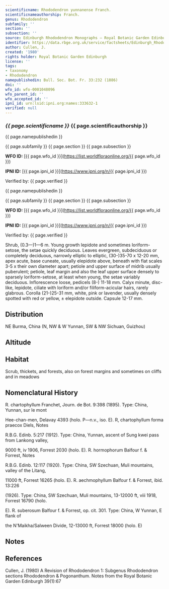 ```yaml
---
scientificname: Rhododendron yunnanense Franch.
scientificnameauthorship: Franch.
genus: Rhododendron
subfamily: ''
section: ''
subsection: ''
source: Edinburgh Rhododendron Monographs – Royal Botanic Garden Edinburgh
identifier: https://data.rbge.org.uk/service/factsheets/Edinburgh_Rhododendron_Monographs.xhtml
author: Cullen, J.
created: '1980'
rights holder: Royal Botanic Garden Edinburgh
license: ''
tags:
- taxonomy
- Rhododendron
namepublishedin: Bull. Soc. Bot. Fr. 33:232 (1886)
doi: ''
wfo_id: wfo-0001048096
wfo_parent_id: ''
wfo_accepted_id: ''
ipni_id: urn:lsid:ipni.org:names:333632-1
verified: null
---
```

### _{{ page.scientificname }}_ {{ page.scientificauthorship }}
 {{ page.namepublishedin }}

{{ page.subfamily }} {{ page.section }} {{ page.subsection }}

**WFO ID:** [{{ page.wfo_id }}](https://list.worldfloraonline.org/{{ page.wfo_id }})

**IPNI ID:** [{{ page.ipni_id }}](https://www.ipni.org/n/{{ page.ipni_id }})

Verified by: {{ page.verified }}

 {{ page.namepublishedin }}

{{ page.subfamily }} {{ page.section }} {{ page.subsection }}

**WFO ID:** [{{ page.wfo_id }}](https://list.worldfloraonline.org/{{ page.wfo_id }})

**IPNI ID:** [{{ page.ipni_id }}](https://www.ipni.org/n/{{ page.ipni_id }})

Verified by: {{ page.verified }}



Shrub, (0.3—)1—6 m. Young growth lepidote and sometimes loriform-setose, the setae quickly deciduous. Leaves evergreen, subdeciduous or completely deciduous, narrowly elliptic to elliptic, (30-)35-70 x 12-20 mm, apex acute, base cuneate, usually elepidote above, beneath with flat scales 3-5 x their own diameter apart; petiole and upper surface of midrib usually puberulent; petiole, leaf margin and also the leaf upper surface densely to sparsely loriform-setose, at least when young, the setae variably deciduous. Inflorescence loose, pedicels (8-) 11-18 mm. Calyx minute, disc-like, lepidote, ciliate with loriform and/or filiform-acicular hairs, rarely glabrous. Corolla (21-)25-31 mm, white, pink or lavender, usually densely spotted with red or yellow, ± elepidote outside. Capsule 12-17 mm.

## Distribution
NE Burma, China (N, NW & W Yunnan, SW & NW Sichuan, Guizhou)

## Altitude


## Habitat
Scrub, thickets, and forests, also on forest margins and sometimes on cliffs and in meadows

## Nomenclatural History
R. chartophyllum Franchet, Journ. de Bot. 9:398 (1895). Type: China, Yunnan, sur le mont

   Hee-chan-men, Delavay 4393 (holo. P—n.v., iso. E). R, chartophyllum forma praecox Diels, Notes

   R.B.G. Edinb. 5:217 (1912). Type: China, Yunnan, ascent of Sung kwei pass from Lankong valley,

   9000 ft, iv 1906, Forrest 2030 (holo. E). R. hormophorum Balfour f. & Forrest, Notes

   R.B.G. Edinb. 12:117 (1920). Type: China, SW Szechuan, Muli mountains, valley of the Litang,

   11000 ft, Forrest 16265 (holo. E). R. aechmophyllum Balfour f. & Forrest, ibid. 13:226

   (1926). Type: China, SW Szechuan, Muli mountains, 13-12000 ft, viii 1918, Forrest 16790 (holo.

   E). R. suberosum Balfour f. & Forrest, op. cit. 301. Type: China, W Yunnan, E flank of

   the N'Maikha/Salween Divide, 12-13000 ft, Forrest 18000 (holo. E)
                       
## Notes


## References

Cullen, J. (1980) A Revision of Rhododendron 1: Subgenus Rhododendron sections Rhododendron & Pogonanthum. Notes from the Royal Botanic Garden Edinburgh 39(1):67

